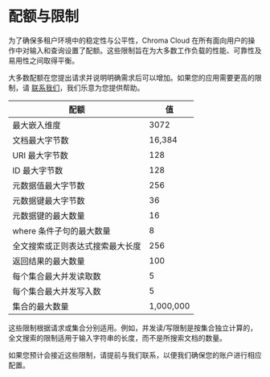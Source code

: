 # 配额与限制

为了确保多租户环境中的稳定性与公平性，Chroma Cloud 在所有面向用户的操作中对输入和查询设置了配额。这些限制旨在为大多数工作负载的性能、可靠性及易用性之间取得平衡。

大多数配额在您提出请求并说明明确需求后可以增加。如果您的应用需要更高的限制，请 [联系我们](mailto:support@trychroma.com)，我们乐意为您提供帮助。

| **配额** | **值** |
| --- | --- |
| 最大嵌入维度 | 3072 |
| 文档最大字节数 | 16,384 |
| URI 最大字节数 | 128 |
| ID 最大字节数 | 128 |
| 元数据值最大字节数 | 256 |
| 元数据键最大字节数 | 36 |
| 元数据键的最大数量 | 16 |
| where 条件子句的最大数量 | 8 |
| 全文搜索或正则表达式搜索最大长度 | 256 |
| 返回结果的最大数量 | 100 |
| 每个集合最大并发读取数 | 5 |
| 每个集合最大并发写入数 | 5 |
| 集合的最大数量 | 1,000,000 |

这些限制根据请求或集合分别适用。例如，并发读/写限制是按集合独立计算的，全文搜索的限制适用于输入字符串的长度，而不是所搜索文档的数量。

如果您预计会接近这些限制，请提前与我们联系，以便我们确保您的账户进行相应配置。